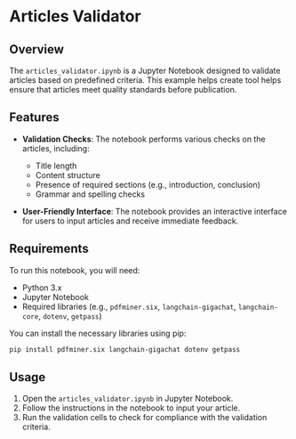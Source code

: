 # Articles Validator

## Overview

The `articles_validator.ipynb` is a Jupyter Notebook designed to validate articles based on predefined criteria. This example helps create tool helps ensure that articles meet quality standards before publication.

## Features

- **Validation Checks**: The notebook performs various checks on the articles, including:
  - Title length
  - Content structure
  - Presence of required sections (e.g., introduction, conclusion)
  - Grammar and spelling checks

- **User-Friendly Interface**: The notebook provides an interactive interface for users to input articles and receive immediate feedback.

## Requirements

To run this notebook, you will need:

- Python 3.x
- Jupyter Notebook
- Required libraries (e.g., `pdfminer.six`, `langchain-gigachat`, `langchain-core`, `dotenv`, `getpass`)

You can install the necessary libraries using pip:

```bash
pip install pdfminer.six langchain-gigachat dotenv getpass
```

## Usage

1. Open the `articles_validator.ipynb` in Jupyter Notebook.
2. Follow the instructions in the notebook to input your article.
3. Run the validation cells to check for compliance with the validation criteria.
